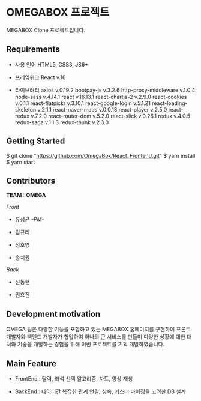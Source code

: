 # OMEGABOX 프로젝트

MEGABOX Clone 프로젝트입니다.

## Requirements

- 사용 언어
  HTML5, CSS3, JS6+

- 프레임워크
  React v.16

- 라이브러리
  axios v.0.19.2
  bootpay-js v.3.2.6
  http-proxy-middleware v.1.0.4
  node-sass v.4.14.1
  react v.16.13.1
  react-chartjs-2 v.2.9.0
  react-cookies v.0.1.1
  react-flatpickr v.3.10.1
  react-google-login v.5.1.21
  react-loading-skeleton v.2.1.1
  react-naver-maps v.0.0.13
  react-player v.2.5.0
  react-redux v.7.2.0
  react-router-dom v.5.2.0
  react-slick v.0.26.1
  redux v.4.0.5
  redux-saga v.1.1.3
  redux-thunk v.2.3.0

## Getting Started

$ git clone "https://github.com/OmegaBox/React_Frontend.git"
$ yarn install
\$ yarn start

## Contributors

**TEAM : OMEGA**

_Front_

- 유성균 _-PM-_

- 김규리

- 정호영

- 송치원

_Back_

- 신동현

- 권효진

## Development motivation

OMEGA 팀은 다양한 기능을 포함하고 있는 MEGABOX 홈페이지를 구현하여
프론트 개발자와 백엔드 개발자가 협업하여 하나의 큰 서비스를 만들며
다양한 상황에 대한 대처와 기술을 개발하는 경험을 위해
이번 프로젝트를 기획 개발하였습니다.

## Main Feature

- FrontEnd : 달력, 좌석 선택 알고리즘, 차트, 영상 재생

- BackEnd : 데이터간 복잡한 관계 연결, 상속, 커스터 마이징을 고려한 DB 설계
